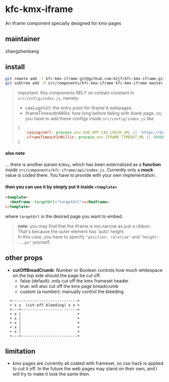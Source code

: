 # kfc-kmx-iframe

An iframe component specially designed for kmx pages

## maintainer

zhangzhenbang

## install
```bash
git remote add -f kfc-kmx-iframe git@github.com:k2jf/kfc-kmx-iframe.git
git subtree add -P src/components/kfc-kmx-iframe kfc-kmx-iframe master --squash
```

> important: this components RELY on centain constant in `src/config/index.js`, namely:
> - casLoginUrl: the entry point for iframe'd webpages.
> - iframeTimeoutInMillis: how long before failing with blank page.
> so, you have to add these configs inside `src/config/index.js` like
> ```js
> {
>     casLoginUrl: process.env.VUE_APP_CAS_LOGIN_URL || 'https://bigdata.goldwind.com.cn:8443/cas/login',
>     iframeTimeoutInMillis: process.env.IFRAME_TIMEOUT_MS || 30000
> }
> ```
> 

#### also note
... there is another param `K2Key`, which has been externalized as
a **function** inside `src/components/kfc-iframe/api/index.js`. Currently
only a **mock** value is coded there. You have to provide with your
own implementation.

#### then you can use it by simply put it inside `<template>`
```html
<template>
  <KmxFrame :targetUrl="targetUrl"></KmxFrame>
</template>
```
where `targetUrl` is the desired page you want to embed.

> **note**: you may find that the iframe is too narrow as just a ribbon.  
> That's because the outer element has 'auto' height.  
> In this case, you have to specify `"position: relative"` and `"height: ...px"` yourself.

## other props
- **cutOffBreadCrumb**: Number or Boolean
  controls how much whitespace on the top side should the page be cut off.
  - false (default): only cut off the kmx frameset header
  - true: will also cut off the kmx page breadcrumb
  - custom (a number): manually control the bleeding

```
  +-----------------------------+
  + x x  (cut-off bleeding) x x +
  +---+-------------------------+
  + x |                         +
  + x |                         +
  + x |                         +
  + x |                         +
  + x |                         +
  +---+-------------------------+
```

## limitation
- kmx pages are currently all coated with frameset, so css-hack is applied
to cut it off. In the future the web pages may stand on their own, and I
will try to make it look the same then. 
